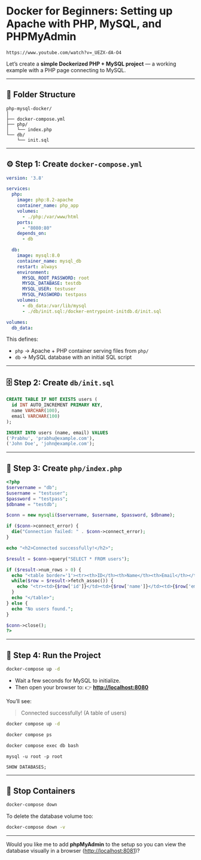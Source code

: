 # Docker for Beginners: Setting up Apache with PHP, MySQL, and PHPMyAdmin 
```
https://www.youtube.com/watch?v=_UEZX-dA-O4 
```

Let’s create a **simple Dockerized PHP + MySQL project** — a working example with a PHP page connecting to MySQL.

---

## 🧱 Folder Structure

```
php-mysql-docker/
│
├── docker-compose.yml
├── php/
│   └── index.php
└── db/
    └── init.sql
```

---

## ⚙️ Step 1: Create `docker-compose.yml`

```yaml
version: '3.8'

services:
  php:
    image: php:8.2-apache
    container_name: php_app
    volumes:
      - ./php:/var/www/html
    ports:
      - "8080:80"
    depends_on:
      - db

  db:
    image: mysql:8.0
    container_name: mysql_db
    restart: always
    environment:
      MYSQL_ROOT_PASSWORD: root
      MYSQL_DATABASE: testdb
      MYSQL_USER: testuser
      MYSQL_PASSWORD: testpass
    volumes:
      - db_data:/var/lib/mysql
      - ./db/init.sql:/docker-entrypoint-initdb.d/init.sql

volumes:
  db_data:
```

This defines:

* `php` → Apache + PHP container serving files from `php/`
* `db` → MySQL database with an initial SQL script

---

## 🗄️ Step 2: Create `db/init.sql`

```sql
CREATE TABLE IF NOT EXISTS users (
  id INT AUTO_INCREMENT PRIMARY KEY,
  name VARCHAR(100),
  email VARCHAR(100)
);

INSERT INTO users (name, email) VALUES
('Prabhu', 'prabhu@example.com'),
('John Doe', 'john@example.com');
```

---

## 🧾 Step 3: Create `php/index.php`

```php
<?php
$servername = "db";
$username = "testuser";
$password = "testpass";
$dbname = "testdb";

$conn = new mysqli($servername, $username, $password, $dbname);

if ($conn->connect_error) {
  die("Connection failed: " . $conn->connect_error);
}

echo "<h2>Connected successfully!</h2>";

$result = $conn->query("SELECT * FROM users");

if ($result->num_rows > 0) {
  echo "<table border='1'><tr><th>ID</th><th>Name</th><th>Email</th></tr>";
  while($row = $result->fetch_assoc()) {
    echo "<tr><td>{$row['id']}</td><td>{$row['name']}</td><td>{$row['email']}</td></tr>";
  }
  echo "</table>";
} else {
  echo "No users found.";
}

$conn->close();
?>
```

---

## 🚀 Step 4: Run the Project

```bash
docker-compose up -d
```

* Wait a few seconds for MySQL to initialize.
* Then open your browser to:
  👉 **[http://localhost:8080](http://localhost:8080)**

You’ll see:

> Connected successfully!
> (A table of users)

```bash
docker compose up -d
```

```bash
docker compose ps
```

```bash
docker compose exec db bash
```

```
mysql -u root -p root
```

```
SHOW DATABASES;
```
---

## 🧹 Stop Containers

```bash
docker-compose down
```

To delete the database volume too:

```bash
docker-compose down -v
```

---

Would you like me to add **phpMyAdmin** to the setup so you can view the database visually in a browser ([http://localhost:8081](http://localhost:8081))?
